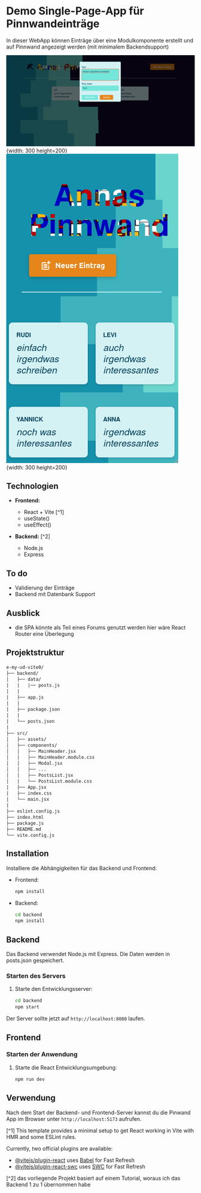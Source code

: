 # Demo Single-Page-App für Pinnwandeinträge 

 In dieser WebApp können Einträge über eine Modulkomponente erstellt und auf Pinnwand angezeigt werden (mit minimalem Backendsupport)

![App-vorschau](./src/assets/vorschau.png){width: 300 height=200}
![App-vorschau-responsive](./src/assets/vorschau-responsive.png){width: 300 height=200}


## Technologien

- **Frontend:**
  - React + Vite [^1]
  - useState()
  - useEffect()

- **Backend:** [^2]
  - Node.js
  - Express

## To do 

- Validierung der Einträge
- Backend mit Datenbank Support

## Ausblick

- die SPA könnte als Teil eines Forums genutzt werden hier wäre React Router eine Überlegung


## Projektstruktur

```
e-my-ud-vite0/
├── backend/
│   ├── data/
|   |   |── posts.js
|   |     
|   ├── app.js   
|   |   
|   ├── package.json
|   |   
|   └── posts.json   
|      
├── src/
│   ├── assets/
│   ├── components/
│   │   ├── MainHeader.jsx
│   │   ├── MainHeader.module.css
│   │   ├── Modal.jsx
│   │   ├── ...
│   │   ├── PostsList.jsx
│   |   └── PostsList.module.css
|   ├── App.jsx
|   ├── index.css
|   └── main.jsx
|
├── eslint.config.js
├── index.html
├── package.js
├── README.md
└── vite.config.js
```


## Installation

Installiere die Abhängigkeiten für das Backend und Frontend:

- Frontend:

     ```bash
     npm install
     ```
- Backend:

     ```bash
     cd backend
     npm install
     ```

## Backend

Das Backend verwendet Node.js mit Express. Die Daten werden in posts.json gespeichert.

### Starten des Servers

1. Starte den Entwicklungsserver:
   
   ```bash
   cd backend
   npm start
   ```

Der Server sollte jetzt auf `http://localhost:8080` laufen.

## Frontend

### Starten der Anwendung

1. Starte die React Entwicklungsumgebung:
   
   ```bash
   npm run dev
   ```
## Verwendung

Nach dem Start der Backend- und Frontend-Server kannst du die Pinwand App im Browser unter `http://localhost:5173` aufrufen.


[^1] This template provides a minimal setup to get React working in Vite with HMR and some ESLint rules.

Currently, two official plugins are available:

- [@vitejs/plugin-react](https://github.com/vitejs/vite-plugin-react/blob/main/packages/plugin-react/README.md) uses [Babel](https://babeljs.io/) for Fast Refresh
- [@vitejs/plugin-react-swc](https://github.com/vitejs/vite-plugin-react-swc) uses [SWC](https://swc.rs/) for Fast Refresh

[^2] das vorliegende Projekt basiert auf einem Tutorial, woraus ich das Backend 1 zu 1 übernommen habe 